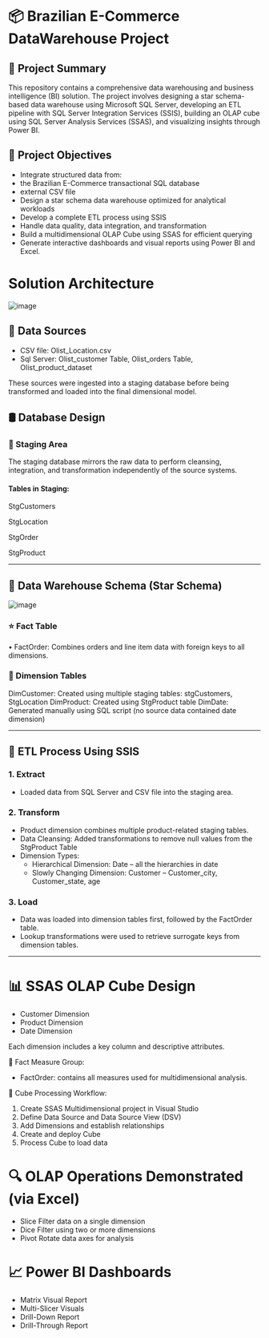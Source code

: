# 📦 Brazilian E-Commerce DataWarehouse Project
## 📘 Project Summary
This repository contains a comprehensive data warehousing and business intelligence (BI) solution. The project involves designing a star schema-based data warehouse using Microsoft SQL Server, developing an ETL pipeline with SQL Server Integration Services (SSIS), building an OLAP cube using SQL Server Analysis Services (SSAS), and visualizing insights through Power BI.
## 🎯 Project Objectives
- Integrate structured data from:
- the Brazilian E-Commerce transactional SQL database
- external CSV file
- Design a star schema data warehouse optimized for analytical workloads
- Develop a complete ETL process using SSIS
- Handle data quality, data integration, and transformation
- Build a multidimensional OLAP Cube using SSAS for efficient querying
- Generate interactive dashboards and visual reports using Power BI and Excel.

# Solution Architecture
![image](https://github.com/user-attachments/assets/1e5bdf17-08d6-4f43-a82b-f1ab29b4f66a)

## 📂 Data Sources
- CSV file: Olist_Location.csv
- Sql Server: Olist_customer Table, Olist_orders Table, Olist_product_dataset

These sources were ingested into a staging database before being transformed and loaded into the final dimensional model.

## 🛢️ Database Design
### 📍 Staging Area
The staging database mirrors the raw data to perform cleansing, integration, and transformation independently of the source systems.

#### Tables in Staging:
StgCustomers

StgLocation

StgOrder

StgProduct

-----
## 🧱 Data Warehouse Schema (Star Schema)
 ![image](https://github.com/user-attachments/assets/125ca381-a55d-4b42-b6e0-0ed5abf955af)

### ⭐ Fact Table
•	FactOrder: Combines orders and line item data with foreign keys to all dimensions.

### 🧩 Dimension Tables
DimCustomer: 	Created using multiple staging tables: stgCustomers, StgLocation 
DimProduct:	Created using StgProduct table
DimDate:	Generated manually using SQL script (no source data contained date dimension)

-------
## 🔁 ETL Process Using SSIS

### 1. Extract
- Loaded data from SQL Server and CSV file into the staging area.

### 2. Transform
- Product dimension combines multiple product-related staging tables.
- Data Cleansing: Added transformations to remove null values from the StgProduct Table
- Dimension Types:
  - Hierarchical Dimension: Date – all the hierarchies in date 
  - Slowly Changing Dimension: Customer – Customer_city, Customer_state, age

### 3. Load
- Data was loaded into dimension tables first, followed by the FactOrder table.
- Lookup transformations were used to retrieve surrogate keys from dimension tables.

---
# 📊 SSAS OLAP Cube Design

-	Customer Dimension
-	Product Dimension
-	Date Dimension

Each dimension includes a key column and descriptive attributes.

🧮 Fact Measure Group:

-	FactOrder: contains all measures used for multidimensional analysis.

🧰 Cube Processing Workflow:

1.	Create SSAS Multidimensional project in Visual Studio
2.	Define Data Source and Data Source View (DSV)
3.	Add Dimensions and establish relationships
4.	Create and deploy Cube
5.	Process Cube to load data

# 🔍 OLAP Operations Demonstrated (via Excel)

- Slice	Filter data on a single dimension
- Dice	Filter using two or more dimensions
- Pivot	Rotate data axes for analysis

# 📈 Power BI Dashboards
- Matrix Visual Report
- Multi-Slicer Visuals
- Drill-Down Report
- Drill-Through Report

